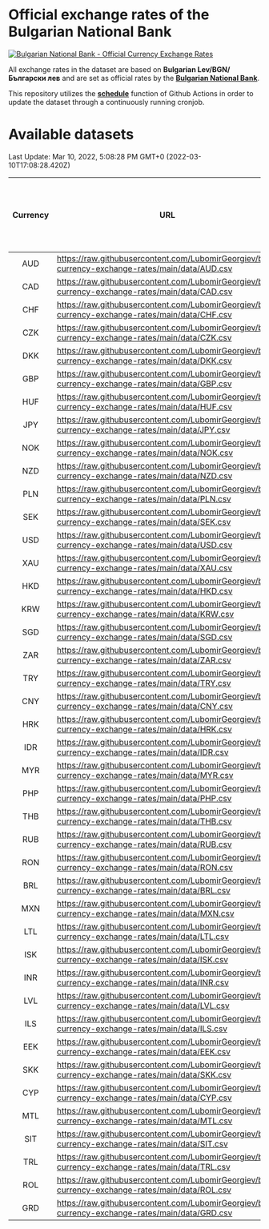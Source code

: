 # Official exchange rates of the Bulgarian National Bank

[![Bulgarian National Bank - Official Currency Exchange Rates](https://github.com/LubomirGeorgiev/bnb-currency-exchange-rates/actions/workflows/update-rates.yml/badge.svg?branch=main)](https://github.com/LubomirGeorgiev/bnb-currency-exchange-rates/actions/workflows/update-rates.yml)

All exchange rates in the dataset are based on **Bulgarian Lev/BGN/Български лев** and are set as official rates by the [**Bulgarian National Bank**](https://www.bnb.bg/Statistics/StExternalSector/StExchangeRates/StERForeignCurrencies/index.htm?toLang=_EN).

This repository utilizes the [**schedule**](https://docs.github.com/en/actions/reference/events-that-trigger-workflows) function of Github Actions in order to update the dataset through a continuously running cronjob.

# Available datasets

<!-- START LINKS (DO NOT EVER FU*ING DELETE THIS COMMENT FOR THE LOVE OF YOUR LIFE!!! IF YOU ARE CURIOS HOW IT WORKS, YOU CAN HAVE A LOOK AT ./src/updateReadme.ts) -->

Last Update: Mar 10, 2022, 5:08:28 PM GMT+0 (2022-03-10T17:08:28.420Z)

| Currency | URL                                                                                             | Number of records | Number of missing days that were filled in |
| :------: | ----------------------------------------------------------------------------------------------- | :---------------: | :----------------------------------------: |
|   AUD    | https://raw.githubusercontent.com/LubomirGeorgiev/bnb-currency-exchange-rates/main/data/AUD.csv |       8062        |                    2484                    |
|   CAD    | https://raw.githubusercontent.com/LubomirGeorgiev/bnb-currency-exchange-rates/main/data/CAD.csv |       8062        |                    2484                    |
|   CHF    | https://raw.githubusercontent.com/LubomirGeorgiev/bnb-currency-exchange-rates/main/data/CHF.csv |       8062        |                    2484                    |
|   CZK    | https://raw.githubusercontent.com/LubomirGeorgiev/bnb-currency-exchange-rates/main/data/CZK.csv |       8062        |                    2484                    |
|   DKK    | https://raw.githubusercontent.com/LubomirGeorgiev/bnb-currency-exchange-rates/main/data/DKK.csv |       8062        |                    2484                    |
|   GBP    | https://raw.githubusercontent.com/LubomirGeorgiev/bnb-currency-exchange-rates/main/data/GBP.csv |       8062        |                    2484                    |
|   HUF    | https://raw.githubusercontent.com/LubomirGeorgiev/bnb-currency-exchange-rates/main/data/HUF.csv |       8062        |                    2484                    |
|   JPY    | https://raw.githubusercontent.com/LubomirGeorgiev/bnb-currency-exchange-rates/main/data/JPY.csv |       8062        |                    2484                    |
|   NOK    | https://raw.githubusercontent.com/LubomirGeorgiev/bnb-currency-exchange-rates/main/data/NOK.csv |       8062        |                    2484                    |
|   NZD    | https://raw.githubusercontent.com/LubomirGeorgiev/bnb-currency-exchange-rates/main/data/NZD.csv |       8062        |                    2484                    |
|   PLN    | https://raw.githubusercontent.com/LubomirGeorgiev/bnb-currency-exchange-rates/main/data/PLN.csv |       8062        |                    2484                    |
|   SEK    | https://raw.githubusercontent.com/LubomirGeorgiev/bnb-currency-exchange-rates/main/data/SEK.csv |       8062        |                    2484                    |
|   USD    | https://raw.githubusercontent.com/LubomirGeorgiev/bnb-currency-exchange-rates/main/data/USD.csv |       8062        |                    2484                    |
|   XAU    | https://raw.githubusercontent.com/LubomirGeorgiev/bnb-currency-exchange-rates/main/data/XAU.csv |       8062        |                    2486                    |
|   HKD    | https://raw.githubusercontent.com/LubomirGeorgiev/bnb-currency-exchange-rates/main/data/HKD.csv |       7762        |                    2395                    |
|   KRW    | https://raw.githubusercontent.com/LubomirGeorgiev/bnb-currency-exchange-rates/main/data/KRW.csv |       7762        |                    2395                    |
|   SGD    | https://raw.githubusercontent.com/LubomirGeorgiev/bnb-currency-exchange-rates/main/data/SGD.csv |       7762        |                    2395                    |
|   ZAR    | https://raw.githubusercontent.com/LubomirGeorgiev/bnb-currency-exchange-rates/main/data/ZAR.csv |       7762        |                    2395                    |
|   TRY    | https://raw.githubusercontent.com/LubomirGeorgiev/bnb-currency-exchange-rates/main/data/TRY.csv |       6242        |                    1923                    |
|   CNY    | https://raw.githubusercontent.com/LubomirGeorgiev/bnb-currency-exchange-rates/main/data/CNY.csv |       6124        |                    1889                    |
|   HRK    | https://raw.githubusercontent.com/LubomirGeorgiev/bnb-currency-exchange-rates/main/data/HRK.csv |       6124        |                    1889                    |
|   IDR    | https://raw.githubusercontent.com/LubomirGeorgiev/bnb-currency-exchange-rates/main/data/IDR.csv |       6124        |                    1889                    |
|   MYR    | https://raw.githubusercontent.com/LubomirGeorgiev/bnb-currency-exchange-rates/main/data/MYR.csv |       6124        |                    1889                    |
|   PHP    | https://raw.githubusercontent.com/LubomirGeorgiev/bnb-currency-exchange-rates/main/data/PHP.csv |       6124        |                    1889                    |
|   THB    | https://raw.githubusercontent.com/LubomirGeorgiev/bnb-currency-exchange-rates/main/data/THB.csv |       6124        |                    1889                    |
|   RUB    | https://raw.githubusercontent.com/LubomirGeorgiev/bnb-currency-exchange-rates/main/data/RUB.csv |       6115        |                    1886                    |
|   RON    | https://raw.githubusercontent.com/LubomirGeorgiev/bnb-currency-exchange-rates/main/data/RON.csv |       6065        |                    1871                    |
|   BRL    | https://raw.githubusercontent.com/LubomirGeorgiev/bnb-currency-exchange-rates/main/data/BRL.csv |       5152        |                    1590                    |
|   MXN    | https://raw.githubusercontent.com/LubomirGeorgiev/bnb-currency-exchange-rates/main/data/MXN.csv |       5152        |                    1590                    |
|   LTL    | https://raw.githubusercontent.com/LubomirGeorgiev/bnb-currency-exchange-rates/main/data/LTL.csv |       5143        |                    1572                    |
|   ISK    | https://raw.githubusercontent.com/LubomirGeorgiev/bnb-currency-exchange-rates/main/data/ISK.csv |       5072        |                    1572                    |
|   INR    | https://raw.githubusercontent.com/LubomirGeorgiev/bnb-currency-exchange-rates/main/data/INR.csv |       4783        |                    1474                    |
|   LVL    | https://raw.githubusercontent.com/LubomirGeorgiev/bnb-currency-exchange-rates/main/data/LVL.csv |       4782        |                    1462                    |
|   ILS    | https://raw.githubusercontent.com/LubomirGeorgiev/bnb-currency-exchange-rates/main/data/ILS.csv |       4059        |                    1255                    |
|   EEK    | https://raw.githubusercontent.com/LubomirGeorgiev/bnb-currency-exchange-rates/main/data/EEK.csv |       4000        |                    1226                    |
|   SKK    | https://raw.githubusercontent.com/LubomirGeorgiev/bnb-currency-exchange-rates/main/data/SKK.csv |       2974        |                    916                     |
|   CYP    | https://raw.githubusercontent.com/LubomirGeorgiev/bnb-currency-exchange-rates/main/data/CYP.csv |       2906        |                    890                     |
|   MTL    | https://raw.githubusercontent.com/LubomirGeorgiev/bnb-currency-exchange-rates/main/data/MTL.csv |       2606        |                    801                     |
|   SIT    | https://raw.githubusercontent.com/LubomirGeorgiev/bnb-currency-exchange-rates/main/data/SIT.csv |       2544        |                    780                     |
|   TRL    | https://raw.githubusercontent.com/LubomirGeorgiev/bnb-currency-exchange-rates/main/data/TRL.csv |       1818        |                    559                     |
|   ROL    | https://raw.githubusercontent.com/LubomirGeorgiev/bnb-currency-exchange-rates/main/data/ROL.csv |       1697        |                    524                     |
|   GRD    | https://raw.githubusercontent.com/LubomirGeorgiev/bnb-currency-exchange-rates/main/data/GRD.csv |        359        |                    107                     |

<!-- END LINKS (DO NOT EVER FU*ING DELETE THIS COMMENT FOR THE LOVE OF YOUR LIFE!!! IF YOU ARE CURIOS HOW IT WORKS, YOU CAN HAVE A LOOK AT ./src/updateReadme.ts) -->
